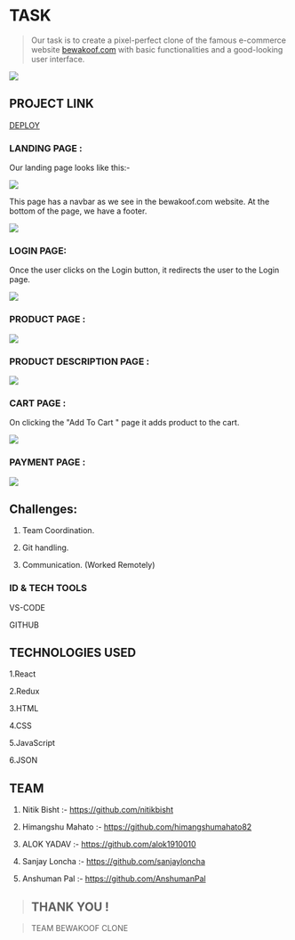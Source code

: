 # **TASK**

> Our task is to create a pixel-perfect clone of the famous e-commerce website [bewakoof.com](http://bewakoof.com) with basic functionalities and a good-looking user interface.

<img src="https://images.bewakoof.com/web/ic-desktop-normal-bwkf-logo.svg" align="center"/>

## **PROJECT LINK**

[DEPLOY](https://bewakoof-clone6.netlify.app/)

### **LANDING PAGE :**

Our landing page looks like this:-

<img src="https://cdn.hashnode.com/res/hashnode/image/upload/v1674309000055/2d78a9f6-80a8-4ef2-ad17-f05c16b135af.jpeg" align="center"/>

This page has a navbar as we see in the bewakoof.com website. At the bottom of the page, we have a footer.

<img src="https://cdn.hashnode.com/res/hashnode/image/upload/v1674309951252/95720631-2990-4e5d-bd0c-7fc07d738cd3.jpeg" align="center"/>

### **LOGIN PAGE:**

Once the user clicks on the Login button, it redirects the user to the Login page.

<img src="https://cdn.hashnode.com/res/hashnode/image/upload/v1674309714455/a5974299-66cc-420f-bd16-e5547e6a08a2.jpeg" align="center"/>

### **PRODUCT PAGE :**

<img src="https://cdn.hashnode.com/res/hashnode/image/upload/v1674310284356/ad9b16e7-474a-4a29-89c6-61ee7f5f6a1b.jpeg" align="center"/>

### **PRODUCT DESCRIPTION PAGE :**

<img src="https://cdn.hashnode.com/res/hashnode/image/upload/v1674310847768/082d2e6e-c141-48cc-919a-8a006881e9c8.jpeg" align="center"/>

### **CART PAGE :**

On clicking the "Add To Cart " page it adds product to the cart.

<img src="https://cdn.hashnode.com/res/hashnode/image/upload/v1674311016879/18a668e2-2864-482c-8eec-426a8f183997.jpeg" align="center"/>

### **PAYMENT PAGE :**

<img src="https://cdn.hashnode.com/res/hashnode/image/upload/v1674311140711/ca2ed13d-dd54-4e23-b719-ea4fd6e0579e.jpeg" align="center"/>

## **Challenges:**

1. Team Coordination.
    
2. Git handling.
    
3. Communication. (Worked Remotely)
    

### **ID & TECH TOOLS**

VS-CODE

GITHUB

## **TECHNOLOGIES USED**

1.React

2.Redux

3.HTML

4.CSS

5.JavaScript

6.JSON

## TEAM

1. Nitik Bisht :- https://github.com/nitikbisht
    
2. Himangshu Mahato :- https://github.com/himangshumahato82
    
3. ALOK YADAV :- https://github.com/alok1910010
    
4. Sanjay Loncha :- https://github.com/sanjayloncha
    
5. Anshuman Pal :- https://github.com/AnshumanPal
    

> ## THANK YOU !

> TEAM BEWAKOOF CLONE
